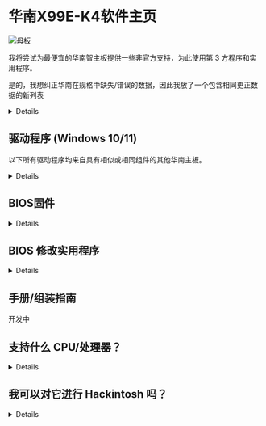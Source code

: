 [Aptio 的 V 工具]: https://www.mediafire.com/file/ucvt4pdxjrtpmu7/Tools_for_AMI_Aptio_V.zip/file
[Aptio的工具镜像]: https://disk.yandex.com/d/XrZjsImaqxl8Uw
[就在这里]: https://github.com/sebasrock156/Huananzhi-X99E-K4-Opencore
[音频驱动程序]: https://www.mediafire.com/file/046t9639xeyr243/X99-P4FAudio.rar/file
[适用于 W10 的以太网驱动程序]: https://www.mediafire.com/file/z4w75jswapzof1j/X99-P4FLAN.rar/file
[适用于 W11 的以太网驱动程序]: https://www.mediafire.com/file/53yr2eb7w82h75v/X99-P4FLanwin11.zip/file
[原始 BIOS 映像]: https://www.mediafire.com/file/zozi3s0fixamce4/X99E-K4+BIOS.rom/file
[芯片组驱动程序]: https://www.mediafire.com/file/kevqagczu5b4igy/X99-P4FChipset.rar/file

# 华南X99E-K4软件主页

![母板](https://i.imgur.com/FtSCjxq.png)

我将尝试为最便宜的华南智主板提供一些非官方支持，为此使用第 3 方程序和实用程序。

是的，我想纠正华南在规格中缺失/错误的数据，因此我放了一个包含相同更正数据的新列表

<details>
  
---
成分 | 描述
---|:--:
芯片组 | Intel P55 或 HM55（随机）
插座  | Intel LGA 2011-3
RAM 内存插槽 | DDR4(x4) 最高支持 64GB
RAM 内存频率。| 双通道（2 个或 4 个插槽）支持 1866Mhz 至 2400Mhz ECC 或非 ECC 模块
存储接口 | Sata 2.0(x3)@3Gbps
存储扩展 | 一个插槽 M.2 2280 NVME PCIEx4 3.0@32Gbps 或 M.2 NGFF Sata 2.0@3Gbps
声卡 | Realtek HD 音频 ALC897（最大支持环绕声 5.1）
网卡 | Realtek 以太网 RTL8168 1Gbps。
电源接口 | ATX 24 针 + ATX 12 伏 8 针
风扇接口 | CPU 风扇 (x2) 4 针（带 3 针连接器的风扇也兼容）
电源 | 6 至 8 相电源（600W PSU 或更高）
方面 | 210*182毫米微型ATX
后面板 | PS/2 端口 (x2)、USB 2.0@480Mbps(x6)、网络端口 (RJ45)、音频接口 (3 个插孔)
前面板 | （仅连接器）USB 2.0（1x）、USB 3.0（x1）、音频接口 (x1)、COM 端口 (x1)、电源/重置接口
支持的系统 | Windows（7、10 和 11）、GNU/Linux（x86_64）、MacOS（仅限 Hackintosh）
---
</details>

## 驱动程序 (Windows 10/11)

以下所有驱动程序均来自具有相似或相同组件的其他华南主板。

<details>

[芯片组驱动程序]（继承自 X99-P4F 主板）

[音频驱动程序]

[适用于 W10 的以太网驱动程序] | [适用于 W11 的以太网驱动程序] （继承自 X99-P4F 主板）


⚠ **免责声明** ⚠：如果您使用 Driver Booster 之类的实用程序，这些驱动程序可能会损坏系统中的某些内容，请谨慎操作。

---
  
</details>

## BIOS固件

<details>
  
由于我们没有华南志的正式文件，所以我承担了从我自己的主板上转储的任务。

[原始 BIOS 映像]：这是我主板上的 Stock BIOS 的转储，未经修改。

如果您有 Xeon V3，请尝试使用 Turbo Boost Hack；就我而言，我有一个 Xeon V4，可能根本不起作用。
---

</details>

## BIOS 修改实用程序

<details>
  
⚠ **免责声明** ⚠：在这里我想对合理使用提出上诉，有些工具是技术服务和企业泄露的，这些工具的逆向工程通常是非法的，但在这里它用于教育目的。

[Aptio 的 V 工具] | [Aptio的工具镜像]: 这些工具是我们可以修改和刷新新的 BIOS 固件的工具。

---
</details>

## 手册/组装指南

开发中

## 支持什么 CPU/处理器？

<details>

基于Socket（LGA 2011-3），所有具有该插槽的处理器都可能受支持，但是，南桥（芯片组）是一个谜，下面我列出了一些使用该主板测试的处理器：

---
系列 | 模型 | 规格 | 笔记
---|---|---|:--:
核心| i7-5820K | Haswell-E，6 核/12 线程@3.3 GHz/3.6GHz Turbo，TDP 140W |兼容500W电源 
核心| i7-5930K | Haswell-E，6 核/12 线程@3.5 GHz/3.7GHz Turbo，TDP 140W |兼容500W电源
核心| i7-6800K | Broadwell-E，6 核/12 线程@3.4 GHz/3.6GHz Turbo，TDP 140W |兼容500W电源
核心| i7-6850K | Broadwell-E，6 核/12 线程@3.6 GHz/3.8GHz Turbo，TDP 140W |兼容500W电源
核心| i7-6900K | Broadwell-E，8 核/16 线程@3.2 GHz/3.7GHz Turbo，TDP 140W |兼容500W电源
核心至尊| i7-5960X | Haswell-E，8 核/16 线程@3.0 GHz/3.5GHz Turbo，TDP 140W |兼容500W电源
核心至尊| i7-6950X | Broadwell-E，10 核/20 线程@3.0 GHz/3.5GHz Turbo，TDP 140W |兼容650W电源
至强 | E5-1600 和 E5-2600 V3 系列 | Haswell-EP |兼容 750W 或更高功率的 PSU
至强 | E5-1600 和 E5-2600 V4 系列 | Broadwell-EP |兼容 750W 或更高功率的 PSU
至强 | E5-4600 V3系列| Haswell-EP |兼容650W PSU，但仅使用ECC RAM模块（之前检查带宽）
至强 | E5-4600 V4系列| Broadwell-EP |兼容750W PSU，但仅使用ECC RAM模块（之前检查带宽）
---
  
</details>

## 我可以对它进行 Hackintosh 吗？

<details>

简短的回答是肯定的，可以。

长的答案是肯定的，但是：我们确实需要知道用于运行它的主板芯片组（HM55 或 P55）、声卡和 GPU 是什么。

对于带有 HM55 芯片组的变体，我正在一些 EFI 中工作，以将 MacOS 作为 Hackintosh PC 启动 [就在这里]

---
  
</details>


